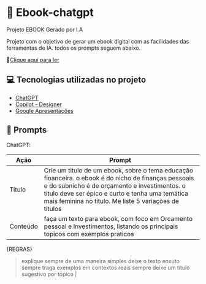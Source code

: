 # :notebook: Ebook-chatgpt
Projeto EBOOK Gerado por I.A


Projeto com o objetivo de gerar um ebook digital com as facilidades das ferramentas de IA. todos os prompts seguem abaixo.

📕[Clique aqui para ler]()

## 💻 Tecnologias utilizadas no projeto

* [ChatGPT](https://chat.openai.com)
* [Copilot - Designer](https://copilot.microsoft.com/)
* [Google Apresentações](https://www.google.com/intl/pt-BR/slides/about/)

  
## 🧠 Prompts

ChatGPT:

| Ação     | Prompt              |
| ---------|---------------------|
| Título   | Crie um titulo de um ebook, sobre o tema educação financeira. o ebook é do nicho de finanças pessoais e do subnicho é de orçamento e investimentos. o titulo deve ser épico e curto e tenha uma temática mais feminina no titulo. Me liste 5 variações de títulos  |
| Conteúdo |faça um texto para ebook, com foco em Orcamento pessoal e Investimentos, listando os principais topicos com exemplos praticos
{REGRAS}
> explique sempre de uma maneira simples
> deixe o texto enxuto
> sempre traga exemplos em contextos reais
> sempre deixe um título sugestivo por tópico |




